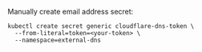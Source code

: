 Manually create email address secret:
```
kubectl create secret generic cloudflare-dns-token \
  --from-literal=token=<your-token> \
  --namespace=external-dns
```